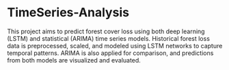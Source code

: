 # TimeSeries-Analysis
This project aims to predict forest cover loss using both deep learning (LSTM) and statistical (ARIMA) time series models. Historical forest loss data is preprocessed, scaled, and modeled using LSTM networks to capture temporal patterns. ARIMA is also applied for comparison, and predictions from both models are visualized and evaluated.
